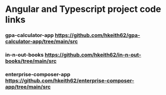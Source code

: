 # Angular and Typescript project code links
### gpa-calculator-app         https://github.com/hkeith62/gpa-calculator-app/tree/main/src
### in-n-out-books             https://github.com/hkeith62/in-n-out-books/tree/main/src
### enterprise-composer-app    https://github.com/hkeith62/enterprise-composer-app/tree/main/src


